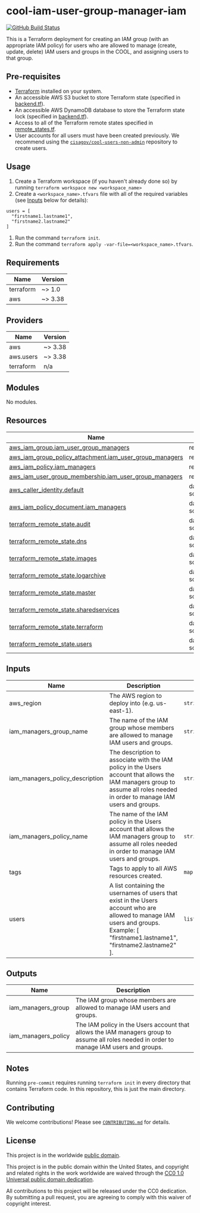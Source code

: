 # cool-iam-user-group-manager-iam #

[![GitHub Build Status](https://github.com/cisagov/cool-iam-user-group-manager-iam/workflows/build/badge.svg)](https://github.com/cisagov/cool-iam-user-group-manager-iam/actions)

This is a Terraform deployment for creating an IAM group (with an appropriate
IAM policy) for users who are allowed to manage (create, update, delete) IAM
users and groups in the COOL, and assigning users to that group.

## Pre-requisites ##

- [Terraform](https://www.terraform.io/) installed on your system.
- An accessible AWS S3 bucket to store Terraform state
  (specified in [backend.tf](backend.tf)).
- An accessible AWS DynamoDB database to store the Terraform state lock
  (specified in [backend.tf](backend.tf)).
- Access to all of the Terraform remote states specified in
  [remote_states.tf](remote_states.tf).
- User accounts for all users must have been created previously.  We
  recommend using the
  [`cisagov/cool-users-non-admin`](https://github.com/cisagov/cool-users-non-admin)
  repository to create users.

## Usage ##

1. Create a Terraform workspace (if you haven't already done so) by running
   `terraform workspace new <workspace_name>`
1. Create a `<workspace_name>.tfvars` file with all of the required
  variables (see [Inputs](#inputs) below for details):

  ```hcl
  users = [
    "firstname1.lastname1",
    "firstname2.lastname2"
  ]
  ```

1. Run the command `terraform init`.
1. Run the command `terraform apply -var-file=<workspace_name>.tfvars`.

## Requirements ##

| Name | Version |
|------|---------|
| terraform | ~> 1.0 |
| aws | ~> 3.38 |

## Providers ##

| Name | Version |
|------|---------|
| aws | ~> 3.38 |
| aws.users | ~> 3.38 |
| terraform | n/a |

## Modules ##

No modules.

## Resources ##

| Name | Type |
|------|------|
| [aws_iam_group.iam_user_group_managers](https://registry.terraform.io/providers/hashicorp/aws/latest/docs/resources/iam_group) | resource |
| [aws_iam_group_policy_attachment.iam_user_group_managers](https://registry.terraform.io/providers/hashicorp/aws/latest/docs/resources/iam_group_policy_attachment) | resource |
| [aws_iam_policy.iam_managers](https://registry.terraform.io/providers/hashicorp/aws/latest/docs/resources/iam_policy) | resource |
| [aws_iam_user_group_membership.iam_user_group_managers](https://registry.terraform.io/providers/hashicorp/aws/latest/docs/resources/iam_user_group_membership) | resource |
| [aws_caller_identity.default](https://registry.terraform.io/providers/hashicorp/aws/latest/docs/data-sources/caller_identity) | data source |
| [aws_iam_policy_document.iam_managers](https://registry.terraform.io/providers/hashicorp/aws/latest/docs/data-sources/iam_policy_document) | data source |
| [terraform_remote_state.audit](https://registry.terraform.io/providers/hashicorp/terraform/latest/docs/data-sources/remote_state) | data source |
| [terraform_remote_state.dns](https://registry.terraform.io/providers/hashicorp/terraform/latest/docs/data-sources/remote_state) | data source |
| [terraform_remote_state.images](https://registry.terraform.io/providers/hashicorp/terraform/latest/docs/data-sources/remote_state) | data source |
| [terraform_remote_state.logarchive](https://registry.terraform.io/providers/hashicorp/terraform/latest/docs/data-sources/remote_state) | data source |
| [terraform_remote_state.master](https://registry.terraform.io/providers/hashicorp/terraform/latest/docs/data-sources/remote_state) | data source |
| [terraform_remote_state.sharedservices](https://registry.terraform.io/providers/hashicorp/terraform/latest/docs/data-sources/remote_state) | data source |
| [terraform_remote_state.terraform](https://registry.terraform.io/providers/hashicorp/terraform/latest/docs/data-sources/remote_state) | data source |
| [terraform_remote_state.users](https://registry.terraform.io/providers/hashicorp/terraform/latest/docs/data-sources/remote_state) | data source |

## Inputs ##

| Name | Description | Type | Default | Required |
|------|-------------|------|---------|:--------:|
| aws\_region | The AWS region to deploy into (e.g. us-east-1). | `string` | `"us-east-1"` | no |
| iam\_managers\_group\_name | The name of the IAM group whose members are allowed to manage IAM users and groups. | `string` | `"iam_user_group_managers"` | no |
| iam\_managers\_policy\_description | The description to associate with the IAM policy in the Users account that allows the IAM managers group to assume all roles needed in order to manage IAM users and groups. | `string` | `"Allows the IAM managers group to assume all roles needed in order to manage IAM users and groups."` | no |
| iam\_managers\_policy\_name | The name of the IAM policy in the Users account that allows the IAM managers group to assume all roles needed in order to manage IAM users and groups. | `string` | `"AssumeRolesToManageIAMUsersAndGroups"` | no |
| tags | Tags to apply to all AWS resources created. | `map(string)` | `{}` | no |
| users | A list containing the usernames of users that exist in the Users account who are allowed to manage IAM users and groups.  Example: [ "firstname1.lastname1", "firstname2.lastname2" ]. | `list(string)` | n/a | yes |

## Outputs ##

| Name | Description |
|------|-------------|
| iam\_managers\_group | The IAM group whose members are allowed to manage IAM users and groups. |
| iam\_managers\_policy | The IAM policy in the Users account that allows the IAM managers group to assume all roles needed in order to manage IAM users and groups. |

## Notes ##

Running `pre-commit` requires running `terraform init` in every directory that
contains Terraform code. In this repository, this is just the main directory.

## Contributing ##

We welcome contributions!  Please see [`CONTRIBUTING.md`](CONTRIBUTING.md) for
details.

## License ##

This project is in the worldwide [public domain](LICENSE).

This project is in the public domain within the United States, and
copyright and related rights in the work worldwide are waived through
the [CC0 1.0 Universal public domain
dedication](https://creativecommons.org/publicdomain/zero/1.0/).

All contributions to this project will be released under the CC0
dedication. By submitting a pull request, you are agreeing to comply
with this waiver of copyright interest.
